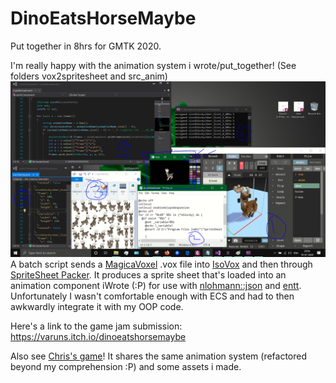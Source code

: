 # DinoEatsHorseMaybe
Put together in 8hrs for GMTK 2020. 

I'm really happy with the animation system i wrote/put_together! (See folders vox2spritesheet and src_anim)
![vox2spritesheet](https://github.com/iWrote/DinoEatsHorseMaybe/blob/master/devLogsYay/makingVox2Spritesheet.PNG)
A batch script sends a [MagicaVoxel](https://ephtracy.github.io/) .vox file into [IsoVox](https://github.com/tommyettinger/IsoVoxel) and then through [SpriteSheet Packer](https://amakaseev.github.io/sprite-sheet-packer/).
It produces a sprite sheet that's loaded into an animation component iWrote (:P) for use with [nlohmann::json](https://github.com/nlohmann/json) and [entt](https://github.com/skypjack/entt).
Unfortunately I wasn't comfortable enough with ECS and had to then awkwardly integrate it with my OOP code.

Here's a link to the game jam submission: https://varuns.itch.io/dinoeatshorsemaybe

Also see [Chris's game](https://christophergreeley.itch.io/strategy-goo)! It shares the same animation system (refactored beyond my comprehension :P) and some assets i made.
